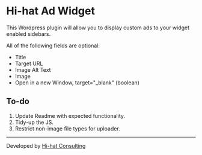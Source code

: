 # Hi-hat Ad Widget

This Wordpress plugin will allow you to display custom ads to your widget enabled sidebars.

All of the following fields are optional:

 + Title
 + Target URL
 + Image Alt Text
 + Image
 + Open in a new Window, target="_blank" (boolean)

## To-do

1. Update Readme with expected functionality.
2. Tidy-up the JS.
3. Restrict non-image file types for uploader.

---
Developed by [Hi-hat Consulting](http://hi-hatconsulting.com)